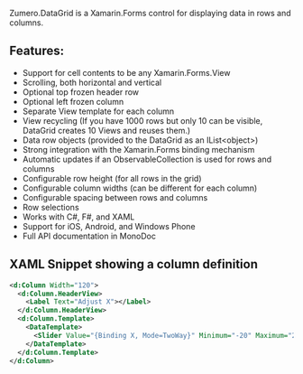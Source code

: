 
Zumero.DataGrid is a Xamarin.Forms control for displaying data in rows and columns.

## Features:

 - Support for cell contents to be any Xamarin.Forms.View
 - Scrolling, both horizontal and vertical
 - Optional top frozen header row
 - Optional left frozen column
 - Separate View template for each column
 - View recycling (If you have 1000 rows but only 10 can be visible, DataGrid creates 10 Views and reuses them.)
 - Data row objects (provided to the DataGrid as an IList&lt;object&gt;)
 - Strong integration with the Xamarin.Forms binding mechanism
 - Automatic updates if an ObservableCollection is used for rows and columns
 - Configurable row height (for all rows in the grid)
 - Configurable column widths (can be different for each column)
 - Configurable spacing between rows and columns
 - Row selections
 - Works with C#, F#, and XAML
 - Support for iOS, Android, and Windows Phone
 - Full API documentation in MonoDoc

## XAML Snippet showing a column definition

```xml
<d:Column Width="120">
  <d:Column.HeaderView>
    <Label Text="Adjust X"></Label>
  </d:Column.HeaderView>
  <d:Column.Template>
    <DataTemplate>
      <Slider Value="{Binding X, Mode=TwoWay}" Minimum="-20" Maximum="20"></Slider>
    </DataTemplate>
  </d:Column.Template>
</d:Column>
```

